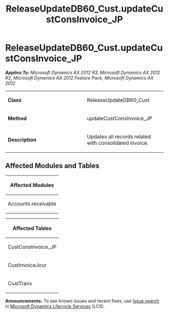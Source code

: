 ﻿---
title: ReleaseUpdateDB60_Cust.updateCustConsInvoice_JP
TOCTitle: ReleaseUpdateDB60_Cust.updateCustConsInvoice_JP
ms:assetid: 02adea8b-e7bc-fab4-f86d-d09b992e8c4c
ms:mtpsurl: https://msdn.microsoft.com/en-us/library/JJ684652(v=AX.60)
ms:contentKeyID: 49706349
ms.date: 05/18/2015
mtps_version: v=AX.60
---

# ReleaseUpdateDB60\_Cust.updateCustConsInvoice\_JP 


_**Applies To:** Microsoft Dynamics AX 2012 R3, Microsoft Dynamics AX 2012 R2, Microsoft Dynamics AX 2012 Feature Pack, Microsoft Dynamics AX 2012_

<table>
<colgroup>
<col style="width: 50%" />
<col style="width: 50%" />
</colgroup>
<tbody>
<tr class="odd">
<td><p><strong>Class</strong></p></td>
<td><p>ReleaseUpdateDB60_Cust</p></td>
</tr>
<tr class="even">
<td><p><strong>Method</strong></p></td>
<td><p>updateCustConsInvoice_JP</p></td>
</tr>
<tr class="odd">
<td><p><strong>Description</strong></p></td>
<td><p>Updates all records related with consolidated invoice.</p></td>
</tr>
</tbody>
</table>


## Affected Modules and Tables

<table>
<colgroup>
<col style="width: 100%" />
</colgroup>
<thead>
<tr class="header">
<th><p>Affected Modules</p></th>
</tr>
</thead>
<tbody>
<tr class="odd">
<td><p>Accounts receivable</p></td>
</tr>
</tbody>
</table>


<table>
<colgroup>
<col style="width: 100%" />
</colgroup>
<thead>
<tr class="header">
<th><p>Affected Tables</p></th>
</tr>
</thead>
<tbody>
<tr class="odd">
<td><p>CustConsInvoice_JP</p></td>
</tr>
<tr class="even">
<td><p>CustInvoiceJour</p></td>
</tr>
<tr class="odd">
<td><p>CustTrans</p></td>
</tr>
</tbody>
</table>

  
**Announcements:** To see known issues and recent fixes, use [Issue search](http://go.microsoft.com/fwlink/?linkid=389258) in [Microsoft Dynamics Lifecycle Services](http://go.microsoft.com/fwlink/?linkid=306505) (LCS).

